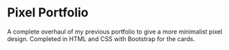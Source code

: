 # Pixel Portfolio


A complete overhaul of my previous portfolio to give a more minimalist pixel design. Completed in HTML and CSS with Bootstrap for the cards.